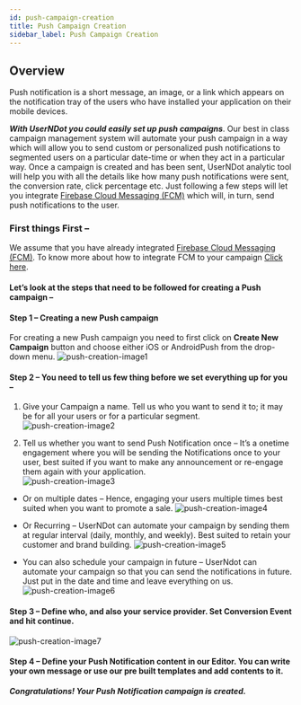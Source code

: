 ```yaml
---
id: push-campaign-creation
title: Push Campaign Creation
sidebar_label: Push Campaign Creation
---
```

## Overview

Push notification is a short message, an image, or a link which appears on the notification tray of the users who have installed your application on their mobile devices.

***With UserNDot you could easily set up push campaigns***. Our best in class campaign management system will automate your push campaign in a way which will allow you to send custom or personalized push notifications to segmented users on a particular date-time or when they act in a particular way. Once a campaign is created and has been sent, UserNDot analytic tool will help you with all the details like how many push notifications were sent, the conversion rate, click percentage etc. Just following a few steps will let you integrate [Firebase Cloud Messaging (FCM)](https://firebase.google.com/docs/cloud-messaging/) which will, in turn, send push notifications to the user.
 

### First things First –
We assume that you have already integrated [Firebase Cloud Messaging (FCM)](https://firebase.google.com/docs/cloud-messaging/). To know more about how to integrate FCM to your campaign [Click here](/d/docs/integration/PushNotification-Integration).

#### Let’s look at the steps that need to be followed for creating a Push campaign – 

#### Step 1 – Creating a new Push campaign
For creating a new Push campaign you need to first click on **Create New Campaign** button and choose either iOS or AndroidPush from the drop-down menu.
![push-creation-image1](/d/img/PushCampaignCreation/Push-Campaign-Creation-1.png)

#### Step 2 – You need to tell us few thing before we set everything up for you –
    
1.   Give your Campaign a name. Tell us who you want to send it to; it may be for all your users or for a particular segment.
![push-creation-image2](/d/img/PushCampaignCreation/Push-Campaign-Creation-2.png)

2.  Tell us whether you want to send Push Notification once – It’s a onetime engagement where you will be sending the Notifications once to your user, best suited if you want to make any announcement or re-engage them again with your application.      
![push-creation-image3](/d/img/PushCampaignCreation/Push-Campaign-Creation-3.png)

* Or on multiple dates – Hence, engaging your users multiple times best suited when you want to promote a sale.
![push-creation-image4](/d/img/PushCampaignCreation/Push-Campaign-Creation-4.png)

* Or Recurring – UserNDot can automate your campaign by sending them at regular interval (daily, monthly, and weekly). Best suited to retain your customer and brand building.
![push-creation-image5](/d/img/PushCampaignCreation/Push-Campaign-Creation-5.png)

* You can also schedule your campaign in future – UserNdot can automate your campaign so that you can send the notifications in future. Just put in the date and time and leave everything on us.
![push-creation-image6](/d/img/PushCampaignCreation/Push-Campaign-Creation-6.png)

#### Step 3 – Define who, and also your service provider. Set Conversion Event and hit continue. 
![push-creation-image7](/d/img/PushCampaignCreation/Push-Campaign-Creation-7.png)

#### Step 4 – Define your Push Notification content in our Editor. You can write your own message or use our pre built templates and add contents to it.


***Congratulations! Your Push Notification campaign is created.***